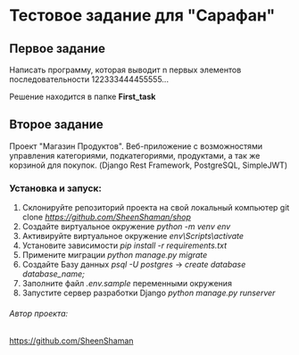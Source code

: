 # Тестовое задание для "Сарафан"

## Первое задание

Написать программу, которая выводит n первых элементов последовательности 122333444455555...

Решение находится в папке **First_task**

## Второе задание
Проект "Магазин Продуктов". Веб-приложение с возможностями управления категориями, подкатегориями, продуктами, а так же корзиной для покупок.
(Django Rest Framework, PostgreSQL, SimpleJWT)

### Установка и запуск:

1. Склонируйте репозиторий проекта на свой локальный компьютер git clone _https://github.com/SheenShaman/shop_
2. Создайте виртуальное окружение _python -m venv env_
3. Активируйте виртуальное окружение _env\Scripts\activate_
4. Установите зависимости _pip install -r requirements.txt_
5. Примените миграции _python manage.py migrate_
6. Создайте Базу данных _psql -U postgres_ -> _create database database_name;_
7. Заполните файл _.env.sample_ переменными окружения
8. Запустите сервер разработки Django _python manage.py runserver_


###### Автор проекта:
https://github.com/SheenShaman
